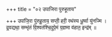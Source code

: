 +++
title = "०२ उपाजिरा पुरुहूताय"

+++
उपा॑जि॒रा पु॑रुहू॒ताय॒ सप्ती॒ हरी॒ रथ॑स्य धू॒र्ष्वा यु॑नज्मि ।  
द्र॒वद्यथा॒ सम्भृ॑तं वि॒श्वत॑श्चि॒दुपे॒मं य॒ज्ञमा व॑हात॒ इन्द्र॑म् ॥